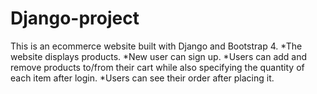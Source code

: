 # Django-project
This is an ecommerce website built with Django and Bootstrap 4. 
*The website displays products.
*New user can sign up.
*Users can add and remove products to/from their cart while also specifying the quantity of each item after login.
*Users can see their order after placing it.

